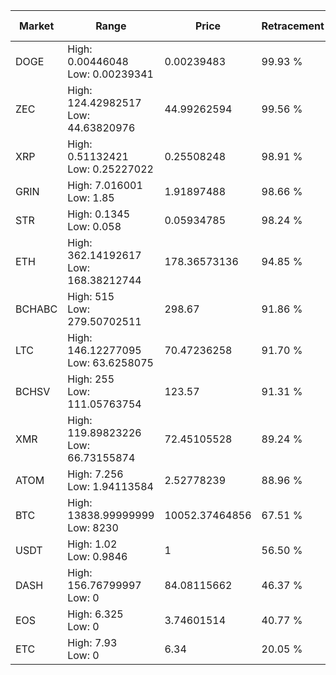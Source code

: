 | Market | Range | Price| Retracement | Doubles to 50% |
| --- | --- | --- | --- | --- |
| DOGE | High: 0.00446048<br />Low: 0.00239341 | 0.00239483 | 99.93 % | 1.43 |
| ZEC | High: 124.42982517<br />Low: 44.63820976 | 44.99262594 | 99.56 % | 1.88 |
| XRP | High: 0.51132421<br />Low: 0.25227022 | 0.25508248 | 98.91 % | 1.50 |
| GRIN | High: 7.016001<br />Low: 1.85 | 1.91897488 | 98.66 % | 2.31 |
| STR | High: 0.1345<br />Low: 0.058 | 0.05934785 | 98.24 % | 1.62 |
| ETH | High: 362.14192617<br />Low: 168.38212744 | 178.36573136 | 94.85 % | 1.49 |
| BCHABC | High: 515<br />Low: 279.50702511 | 298.67 | 91.86 % | 1.33 |
| LTC | High: 146.12277095<br />Low: 63.6258075 | 70.47236258 | 91.70 % | 1.49 |
| BCHSV | High: 255<br />Low: 111.05763754 | 123.57 | 91.31 % | 1.48 |
| XMR | High: 119.89823226<br />Low: 66.73155874 | 72.45105528 | 89.24 % | 1.29 |
| ATOM | High: 7.256<br />Low: 1.94113584 | 2.52778239 | 88.96 % | 1.82 |
| BTC | High: 13838.99999999<br />Low: 8230 | 10052.37464856 | 67.51 % | 1.10 |
| USDT | High: 1.02<br />Low: 0.9846 | 1 | 56.50 % | 1.00 |
| DASH | High: 156.76799997<br />Low: 0 | 84.08115662 | 46.37 % | 0.00 |
| EOS | High: 6.325<br />Low: 0 | 3.74601514 | 40.77 % | 0.00 |
| ETC | High: 7.93<br />Low: 0 | 6.34 | 20.05 % | 0.00 |
